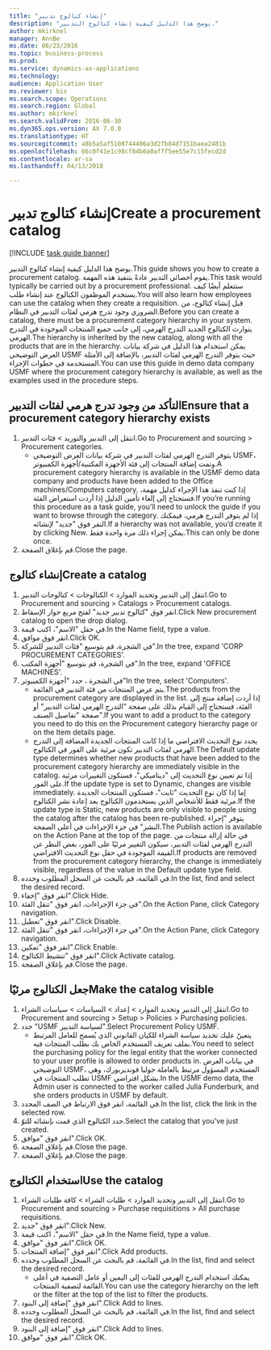 ```yaml
--- 
title: "إنشاء كتالوج تدبير"
description: "يوضح هذا الدليل كيفية إنشاء كتالوج التدبير."
author: mkirknel
manager: AnnBe
ms.date: 08/23/2016
ms.topic: business-process
ms.prod: 
ms.service: dynamics-ax-applications
ms.technology: 
audience: Application User
ms.reviewer: bis
ms.search.scope: Operations
ms.search.region: Global
ms.author: mkirknel
ms.search.validFrom: 2016-06-30
ms.dyn365.ops.version: AX 7.0.0
ms.translationtype: HT
ms.sourcegitcommit: a8b5a5af5108744406a3d2fb84d7151baea2481b
ms.openlocfilehash: 66c0f41e1c98cf84b6a0afff5ee55e7c15fecd2d
ms.contentlocale: ar-sa
ms.lasthandoff: 04/13/2018

---
```

# <a name="create-a-procurement-catalog"></a><span data-ttu-id="e4ea9-103">إنشاء كتالوج تدبير</span><span class="sxs-lookup"><span data-stu-id="e4ea9-103">Create a procurement catalog</span></span>

[!INCLUDE [task guide banner](../../includes/task-guide-banner.md)]

<span data-ttu-id="e4ea9-104">يوضح هذا الدليل كيفية إنشاء كتالوج التدبير.</span><span class="sxs-lookup"><span data-stu-id="e4ea9-104">This guide shows you how to create a procurement catalog.</span></span> <span data-ttu-id="e4ea9-105">يقوم أخصائي التدبير عادةً بتنفيذ هذه المهمة.</span><span class="sxs-lookup"><span data-stu-id="e4ea9-105">This task would typically be carried out by a procurement professional.</span></span> <span data-ttu-id="e4ea9-106">ستتعلم أيضًا كيف يستخدم الموظفون الكتالوج عند إنشاء طلب.</span><span class="sxs-lookup"><span data-stu-id="e4ea9-106">You will also learn how employees can use the catalog when they create a requisition.</span></span> <span data-ttu-id="e4ea9-107">قبل إنشاء كتالوج، من الضروري وجود تدرج هرمي لفئات التدبير في النظام.</span><span class="sxs-lookup"><span data-stu-id="e4ea9-107">Before you can create a catalog, there must be a procurement category hierarchy in your system.</span></span> <span data-ttu-id="e4ea9-108">يتوارث الكتالوج الجديد التدرج الهرمي، إلى جانب جميع المنتجات الموجودة في التدرج الهرمي.</span><span class="sxs-lookup"><span data-stu-id="e4ea9-108">The hierarchy is inherited by the new catalog, along with all the products that are in the hierarchy.</span></span> <span data-ttu-id="e4ea9-109">يمكن استخدام هذا الدليل في شركة بيانات العرض التوضيحي USMF حيث يتوفر التدرج الهرمي لفئات التدبير، بالإضافة إلى الأمثلة المستخدمة في خطوات الإجراء.</span><span class="sxs-lookup"><span data-stu-id="e4ea9-109">You can use this guide in demo data company USMF where the procurement category hierarchy is available, as well as the examples used in the procedure steps.</span></span>


## <a name="ensure-that-a-procurement-category-hierarchy-exists"></a><span data-ttu-id="e4ea9-110">التأكد من وجود تدرج هرمي لفئات التدبير</span><span class="sxs-lookup"><span data-stu-id="e4ea9-110">Ensure that a procurement category hierarchy exists</span></span>
1. <span data-ttu-id="e4ea9-111">انتقل إلى التدبير والتوريد > فئات التدبير.</span><span class="sxs-lookup"><span data-stu-id="e4ea9-111">Go to Procurement and sourcing > Procurement categories.</span></span>
    * <span data-ttu-id="e4ea9-112">يتوفر التدرج الهرمي لفئات التدبير في شركة بيانات العرض التوضيحي USMF، وتمت إضافة المنتجات إلى فئة الأجهزة المكتبية/أجهزة الكمبيوتر.</span><span class="sxs-lookup"><span data-stu-id="e4ea9-112">A procurement category hierarchy is available in the USMF demo data company and products have been added to the Office machines/Computers category.</span></span> <span data-ttu-id="e4ea9-113">إذا كنت تنفذ هذا الإجراء كدليل مهمة، فستحتاج إلى إلغاء تأمين الدليل إذا أردت استعراض الفئة.</span><span class="sxs-lookup"><span data-stu-id="e4ea9-113">If you’re running this procedure as a task guide, you’ll need to unlock the guide if you want to browse through the category.</span></span> <span data-ttu-id="e4ea9-114">إذا لم يتوفر التدرج هرمي، فيمكنك النقر فوق "جديد" لإنشائه.</span><span class="sxs-lookup"><span data-stu-id="e4ea9-114">If a hierarchy was not available, you’d create it by clicking New.</span></span> <span data-ttu-id="e4ea9-115">يمكن إجراء ذلك مرة واحدة فقط.</span><span class="sxs-lookup"><span data-stu-id="e4ea9-115">This can only be done once.</span></span>  
2. <span data-ttu-id="e4ea9-116">قم بإغلاق الصفحة.</span><span class="sxs-lookup"><span data-stu-id="e4ea9-116">Close the page.</span></span>

## <a name="create-a-catalog"></a><span data-ttu-id="e4ea9-117">إنشاء كتالوج</span><span class="sxs-lookup"><span data-stu-id="e4ea9-117">Create a catalog</span></span>
1. <span data-ttu-id="e4ea9-118">انتقل إلى التدبير وتحديد الموارد > الكتالوجات > كتالوجات التدبير.</span><span class="sxs-lookup"><span data-stu-id="e4ea9-118">Go to Procurement and sourcing > Catalogs > Procurement catalogs.</span></span>
2. <span data-ttu-id="e4ea9-119">انقر فوق "كتالوج تدبير جديد" لفتح مربع حوار الإسقاط‬.</span><span class="sxs-lookup"><span data-stu-id="e4ea9-119">Click New procurement catalog to open the drop dialog.</span></span>
3. <span data-ttu-id="e4ea9-120">في حقل "الاسم"، اكتب قيمة.</span><span class="sxs-lookup"><span data-stu-id="e4ea9-120">In the Name field, type a value.</span></span>
4. <span data-ttu-id="e4ea9-121">انقر فوق موافق.</span><span class="sxs-lookup"><span data-stu-id="e4ea9-121">Click OK.</span></span>
5. <span data-ttu-id="e4ea9-122">في الشجرة، قم بتوسيع "فئات التدبير للشركة".</span><span class="sxs-lookup"><span data-stu-id="e4ea9-122">In the tree, expand 'CORP PROCUREMENT CATEGORIES'.</span></span>
6. <span data-ttu-id="e4ea9-123">في الشجرة، قم بتوسيع "أجهزة المكتب".</span><span class="sxs-lookup"><span data-stu-id="e4ea9-123">In the tree, expand 'OFFICE MACHINES'.</span></span>
7. <span data-ttu-id="e4ea9-124">في الشجرة ، حدد "أجهزة الكمبيوتر"</span><span class="sxs-lookup"><span data-stu-id="e4ea9-124">In the tree, select 'Computers'.</span></span>
    * <span data-ttu-id="e4ea9-125">يتم عرض المنتجات من فئة التدبير في القائمة.</span><span class="sxs-lookup"><span data-stu-id="e4ea9-125">The products from the procurement category are displayed in the list.</span></span> <span data-ttu-id="e4ea9-126">إذا أردت إضافة منتج إلى الفئة، فستحتاج إلى القيام بذلك على صفحة "التدرج الهرمي لفئات التدبير‬" أو صفحة "تفاصيل الصنف‬".</span><span class="sxs-lookup"><span data-stu-id="e4ea9-126">If you want to add a product to the category you need to do this on the Procurement category hierarchy page or on the Item details page.</span></span>  
    * <span data-ttu-id="e4ea9-127">يحدد نوع التحديث الافتراضي ما إذا كانت المنتجات الجديدة المضافة إلى التدرج الهرمي لفئات التدبير تكون مرئية على الفور في الكتالوج.</span><span class="sxs-lookup"><span data-stu-id="e4ea9-127">The Default update type determines whether new products that have been added to the procurement category hierarchy are immediately visible in the catalog.</span></span> <span data-ttu-id="e4ea9-128">إذا تم تعيين نوع التحديث إلى "ديناميكي"، فستكون التغييرات مرئية على الفور.</span><span class="sxs-lookup"><span data-stu-id="e4ea9-128">If the update type is set to Dynamic, changes are visible immediately.</span></span> <span data-ttu-id="e4ea9-129">إما إذا كان نوع التحديث "ثابت"، فستكون المنتجات الجديدة مرئية فقط للأشخاص الذين يستخدمون الكتالوج بعد إعادة نشر الكتالوج.</span><span class="sxs-lookup"><span data-stu-id="e4ea9-129">If the update type is Static, new products are only visible to people using the catalog after the catalog has been re-published.</span></span> <span data-ttu-id="e4ea9-130">يتوفر "إجراء النشر" في جزء الإجراءات في أعلى الصفحة.</span><span class="sxs-lookup"><span data-stu-id="e4ea9-130">The Publish action is available on the Action Pane at the top of the page.</span></span> <span data-ttu-id="e4ea9-131">في حالة إزالة منتجات من التدرج الهرمي لفئات التدبير، سيكون التغيير مرئيًا على الفور، بغض النظر عن القيمة الموجودة في حقل نوع التحديث الافتراضي.</span><span class="sxs-lookup"><span data-stu-id="e4ea9-131">If products are removed from the procurement category hierarchy, the change is immediately visible, regardless of the value in the Default update type field.</span></span>  
8. <span data-ttu-id="e4ea9-132">في القائمة، قم بالبحث عن السجل المطلوب وحدده.</span><span class="sxs-lookup"><span data-stu-id="e4ea9-132">In the list, find and select the desired record.</span></span>
9. <span data-ttu-id="e4ea9-133">انقر فوق "إخفاء".</span><span class="sxs-lookup"><span data-stu-id="e4ea9-133">Click Hide.</span></span>
10. <span data-ttu-id="e4ea9-134">في جزء الإجراءات، انقر فوق "تنقل الفئة‬".</span><span class="sxs-lookup"><span data-stu-id="e4ea9-134">On the Action Pane, click Category navigation.</span></span>
11. <span data-ttu-id="e4ea9-135">انقر فوق "تعطيل".</span><span class="sxs-lookup"><span data-stu-id="e4ea9-135">Click Disable.</span></span>
12. <span data-ttu-id="e4ea9-136">في جزء الإجراءات، انقر فوق "تنقل الفئة‬".</span><span class="sxs-lookup"><span data-stu-id="e4ea9-136">On the Action Pane, click Category navigation.</span></span>
13. <span data-ttu-id="e4ea9-137">انقر فوق "تمكين".</span><span class="sxs-lookup"><span data-stu-id="e4ea9-137">Click Enable.</span></span>
14. <span data-ttu-id="e4ea9-138">انقر فوق "تنشيط الكتالوج".</span><span class="sxs-lookup"><span data-stu-id="e4ea9-138">Click Activate catalog.</span></span>
15. <span data-ttu-id="e4ea9-139">قم بإغلاق الصفحة.</span><span class="sxs-lookup"><span data-stu-id="e4ea9-139">Close the page.</span></span>

## <a name="make-the-catalog-visible"></a><span data-ttu-id="e4ea9-140">جعل الكتالوج مرئيًا</span><span class="sxs-lookup"><span data-stu-id="e4ea9-140">Make the catalog visible</span></span>
1. <span data-ttu-id="e4ea9-141">انتقل إلى التدبير وتحديد الموارد > إعداد > السياسات > سياسات الشراء.</span><span class="sxs-lookup"><span data-stu-id="e4ea9-141">Go to Procurement and sourcing > Setup > Policies > Purchasing policies.</span></span>
2. <span data-ttu-id="e4ea9-142">حدد "USMF لسياسة التدبير".</span><span class="sxs-lookup"><span data-stu-id="e4ea9-142">Select Procurement Policy USMF.</span></span>
    * <span data-ttu-id="e4ea9-143">يتعينّ عليك تحديد سياسة الشراء للكيان القانوني الذي يُسمح للعامل المرتبط بملف تعريف المستخدم الخاص بك بطلب المنتجات فيه.</span><span class="sxs-lookup"><span data-stu-id="e4ea9-143">You need to select the purchasing policy for the legal entity that the worker connected to your user profile is allowed to order products in.</span></span> <span data-ttu-id="e4ea9-144">في بيانات العرض التوضيحي USMF، المستخدم المسؤول مرتبط بالعاملة جوليا فونديربورك، وهي تطلب المنتجات في USMF بشكل افتراضي.</span><span class="sxs-lookup"><span data-stu-id="e4ea9-144">In the USMF demo data, the Admin user is connected to the worker called Julia Funderburk, and she orders products in USMF by default.</span></span>  
3. <span data-ttu-id="e4ea9-145">في القائمة، انقر فوق الارتباط في الصف المحدد.</span><span class="sxs-lookup"><span data-stu-id="e4ea9-145">In the list, click the link in the selected row.</span></span>
4. <span data-ttu-id="e4ea9-146">حدد الكتالوج الذي قمت بإنشائه للتوّ.</span><span class="sxs-lookup"><span data-stu-id="e4ea9-146">Select the catalog that you’ve just created.</span></span>
5. <span data-ttu-id="e4ea9-147">انقر فوق "موافق".</span><span class="sxs-lookup"><span data-stu-id="e4ea9-147">Click OK.</span></span>
6. <span data-ttu-id="e4ea9-148">قم بإغلاق الصفحة.</span><span class="sxs-lookup"><span data-stu-id="e4ea9-148">Close the page.</span></span>
7. <span data-ttu-id="e4ea9-149">قم بإغلاق الصفحة.</span><span class="sxs-lookup"><span data-stu-id="e4ea9-149">Close the page.</span></span>

## <a name="use-the-catalog"></a><span data-ttu-id="e4ea9-150">استخدام الكتالوج</span><span class="sxs-lookup"><span data-stu-id="e4ea9-150">Use the catalog</span></span>
1. <span data-ttu-id="e4ea9-151">انتقل إلى التدبير وتحديد الموارد > طلبات الشراء > كافة طلبات الشراء.</span><span class="sxs-lookup"><span data-stu-id="e4ea9-151">Go to Procurement and sourcing > Purchase requisitions > All purchase requisitions.</span></span>
2. <span data-ttu-id="e4ea9-152">انقر فوق "جديد".</span><span class="sxs-lookup"><span data-stu-id="e4ea9-152">Click New.</span></span>
3. <span data-ttu-id="e4ea9-153">في حقل "الاسم"، اكتب قيمة.</span><span class="sxs-lookup"><span data-stu-id="e4ea9-153">In the Name field, type a value.</span></span>
4. <span data-ttu-id="e4ea9-154">انقر فوق "موافق".</span><span class="sxs-lookup"><span data-stu-id="e4ea9-154">Click OK.</span></span>
5. <span data-ttu-id="e4ea9-155">انقر فوق "إضافة المنتجات".</span><span class="sxs-lookup"><span data-stu-id="e4ea9-155">Click Add products.</span></span>
6. <span data-ttu-id="e4ea9-156">في القائمة، قم بالبحث عن السجل المطلوب وحدده.</span><span class="sxs-lookup"><span data-stu-id="e4ea9-156">In the list, find and select the desired record.</span></span>
    * <span data-ttu-id="e4ea9-157">يمكنك استخدام التدرج الهرمي للفئات إلى اليمين أو عامل التصفية في أعلى القائمة لتصفية المنتجات.</span><span class="sxs-lookup"><span data-stu-id="e4ea9-157">You can use the category hierarchy on the left or the filter at the top of the list to filter the products.</span></span>  
7. <span data-ttu-id="e4ea9-158">انقر فوق "إضافة إلى البنود".</span><span class="sxs-lookup"><span data-stu-id="e4ea9-158">Click Add to lines.</span></span>
8. <span data-ttu-id="e4ea9-159">في القائمة، قم بالبحث عن السجل المطلوب وحدده.</span><span class="sxs-lookup"><span data-stu-id="e4ea9-159">In the list, find and select the desired record.</span></span>
9. <span data-ttu-id="e4ea9-160">انقر فوق "إضافة إلى البنود".</span><span class="sxs-lookup"><span data-stu-id="e4ea9-160">Click Add to lines.</span></span>
10. <span data-ttu-id="e4ea9-161">انقر فوق "موافق".</span><span class="sxs-lookup"><span data-stu-id="e4ea9-161">Click OK.</span></span>



